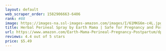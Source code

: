 ```yaml
---
layout: default 
﻿web_scraper_order: 1582906663-6406
rank: #88
image: https://images-na.ssl-images-amazon.com/images/I/61MKG6m-c4L.jpg
title: Herbal Perineal Spray by Earth Mama | Safe for Pregnancy and Postpartum, Natural Cooling…
url: https://www.amazon.com/Earth-Mama-Perineal-Pregnancy-Postpartum/dp/B0065ZTKWS/ref=zg_mw_hpc_88?_encoding=UTF8&psc=1&refRID=25WQDBTAJF2JRCYG7BG8
reviews: 4.4 out of 5 stars
price: $5.49 
---
```

